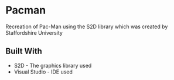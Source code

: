 # Pacman

Recreation of Pac-Man using the S2D library which was created by Staffordshire University

## Built With

* S2D - The graphics library used
* Visual Studio - IDE used
